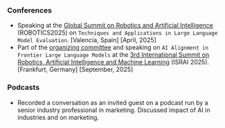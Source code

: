 ### Conferences

- Speaking at the [Global Summit on Robotics and Artificial Intelligence](https://robotics.researchconnects.org) (ROBOTICS2025) on `Techniques and Applications in Large Language Model Evaluation`. [Valencia, Spain] [April, 2025]
- Part of the [organizing committee](https://robotics.spectrumconferences.com/committee) and speaking on `AI Alignment in Frontier Large Language Models` at the [3rd International Summit on Robotics, Artificial Intelligence and Machine Learning](https://robotics.spectrumconferences.com) (ISRAI 2025). [Frankfurt, Germany] [September, 2025]

### Podcasts

- Recorded a conversation as an invited guest on a podcast run by a senior industry professional in marketing. Discussed impact of AI in industries and on marketing.

<!-- ### Workshops 
### Other -->
